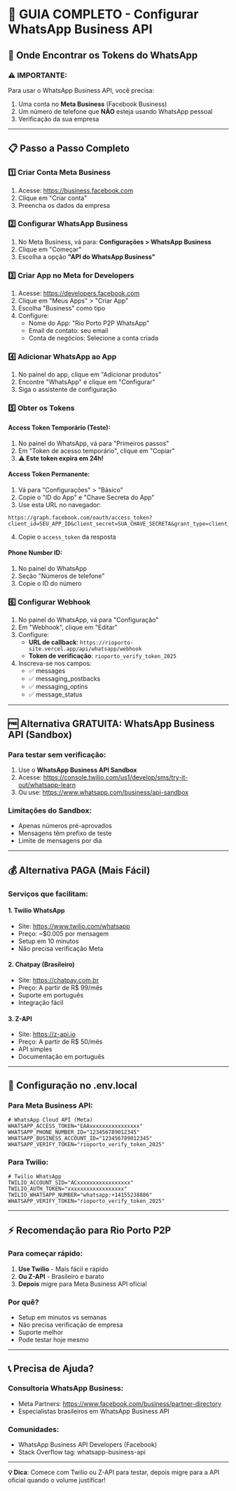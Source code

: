 # 📱 GUIA COMPLETO - Configurar WhatsApp Business API

## 🔑 Onde Encontrar os Tokens do WhatsApp

### ⚠️ IMPORTANTE: 
Para usar o WhatsApp Business API, você precisa:
1. Uma conta no **Meta Business** (Facebook Business)
2. Um número de telefone que **NÃO** esteja usando WhatsApp pessoal
3. Verificação da sua empresa

---

## 📋 Passo a Passo Completo

### 1️⃣ Criar Conta Meta Business
1. Acesse: https://business.facebook.com
2. Clique em "Criar conta"
3. Preencha os dados da empresa

### 2️⃣ Configurar WhatsApp Business
1. No Meta Business, vá para: **Configurações > WhatsApp Business**
2. Clique em "Começar"
3. Escolha a opção **"API do WhatsApp Business"**

### 3️⃣ Criar App no Meta for Developers
1. Acesse: https://developers.facebook.com
2. Clique em "Meus Apps" > "Criar App"
3. Escolha "Business" como tipo
4. Configure:
   - Nome do App: "Rio Porto P2P WhatsApp"
   - Email de contato: seu email
   - Conta de negócios: Selecione a conta criada

### 4️⃣ Adicionar WhatsApp ao App
1. No painel do app, clique em "Adicionar produtos"
2. Encontre "WhatsApp" e clique em "Configurar"
3. Siga o assistente de configuração

### 5️⃣ Obter os Tokens

#### Access Token Temporário (Teste):
1. No painel do WhatsApp, vá para "Primeiros passos"
2. Em "Token de acesso temporário", clique em "Copiar"
3. **⚠️ Este token expira em 24h!**

#### Access Token Permanente:
1. Vá para "Configurações" > "Básico"
2. Copie o "ID do App" e "Chave Secreta do App"
3. Use esta URL no navegador:
```
https://graph.facebook.com/oauth/access_token?client_id=SEU_APP_ID&client_secret=SUA_CHAVE_SECRETA&grant_type=client_credentials
```
4. Copie o `access_token` da resposta

#### Phone Number ID:
1. No painel do WhatsApp
2. Seção "Números de telefone"
3. Copie o ID do número

### 6️⃣ Configurar Webhook
1. No painel do WhatsApp, vá para "Configuração"
2. Em "Webhook", clique em "Editar"
3. Configure:
   - **URL de callback**: `https://rioporto-site.vercel.app/api/whatsapp/webhook`
   - **Token de verificação**: `rioporto_verify_token_2025`
4. Inscreva-se nos campos:
   - ✅ messages
   - ✅ messaging_postbacks
   - ✅ messaging_optins
   - ✅ message_status

---

## 🆓 Alternativa GRATUITA: WhatsApp Business API (Sandbox)

### Para testar sem verificação:
1. Use o **WhatsApp Business API Sandbox**
2. Acesse: https://console.twilio.com/us1/develop/sms/try-it-out/whatsapp-learn
3. Ou use: https://www.whatsapp.com/business/api-sandbox

### Limitações do Sandbox:
- Apenas números pré-aprovados
- Mensagens têm prefixo de teste
- Limite de mensagens por dia

---

## 💰 Alternativa PAGA (Mais Fácil)

### Serviços que facilitam:

#### 1. Twilio WhatsApp
- Site: https://www.twilio.com/whatsapp
- Preço: ~$0.005 por mensagem
- Setup em 10 minutos
- Não precisa verificação Meta

#### 2. Chatpay (Brasileiro)
- Site: https://chatpay.com.br
- Preço: A partir de R$ 99/mês
- Suporte em português
- Integração fácil

#### 3. Z-API
- Site: https://z-api.io
- Preço: A partir de R$ 50/mês
- API simples
- Documentação em português

---

## 🚀 Configuração no .env.local

### Para Meta Business API:
```env
# WhatsApp Cloud API (Meta)
WHATSAPP_ACCESS_TOKEN="EAAxxxxxxxxxxxxxxxx"
WHATSAPP_PHONE_NUMBER_ID="123456789012345"
WHATSAPP_BUSINESS_ACCOUNT_ID="123456789012345"
WHATSAPP_VERIFY_TOKEN="rioporto_verify_token_2025"
```

### Para Twilio:
```env
# Twilio WhatsApp
TWILIO_ACCOUNT_SID="ACxxxxxxxxxxxxxxxxx"
TWILIO_AUTH_TOKEN="xxxxxxxxxxxxxxxxxx"
TWILIO_WHATSAPP_NUMBER="whatsapp:+14155238886"
WHATSAPP_VERIFY_TOKEN="rioporto_verify_token_2025"
```

---

## ⚡ Recomendação para Rio Porto P2P

### Para começar rápido:
1. **Use Twilio** - Mais fácil e rápido
2. **Ou Z-API** - Brasileiro e barato
3. **Depois** migre para Meta Business API oficial

### Por quê?
- Setup em minutos vs semanas
- Não precisa verificação de empresa
- Suporte melhor
- Pode testar hoje mesmo

---

## 📞 Precisa de Ajuda?

### Consultoria WhatsApp Business:
- Meta Partners: https://www.facebook.com/business/partner-directory
- Especialistas brasileiros em WhatsApp Business API

### Comunidades:
- WhatsApp Business API Developers (Facebook)
- Stack Overflow tag: whatsapp-business-api

---

**💡 Dica**: Comece com Twilio ou Z-API para testar, depois migre para a API oficial quando o volume justificar!
